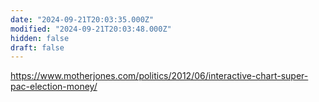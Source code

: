 ```yaml
---
date: "2024-09-21T20:03:35.000Z"
modified: "2024-09-21T20:03:48.000Z"
hidden: false
draft: false
---
```

<https://www.motherjones.com/politics/2012/06/interactive-chart-super-pac-election-money/>